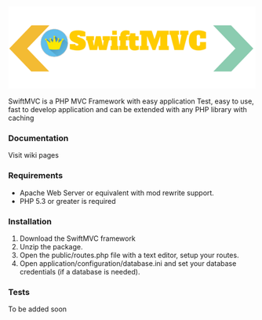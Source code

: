 ![Framework](https://github.com/SwiftMVC/SwiftMVC/blob/master/public/assets/images/header.png?raw=true)

SwiftMVC is a PHP MVC Framework with easy application Test, easy to use, fast to develop application and can be extended with any PHP library with caching

### Documentation
Visit wiki pages

### Requirements
- Apache Web Server or equivalent with mod rewrite support.
- PHP 5.3 or greater is required

### Installation
1. Download the SwiftMVC framework
2. Unzip the package.
3. Open the public/routes.php file with a text editor, setup your routes.
4. Open application/configuration/database.ini and set your database credentials (if a database is needed).

### Tests
To be added soon
